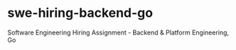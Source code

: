 # swe-hiring-backend-go
Software Engineering Hiring Assignment - Backend &amp; Platform Engineering, Go
